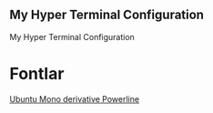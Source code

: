 ## My Hyper Terminal Configuration
My Hyper Terminal Configuration

# Fontlar
[Ubuntu Mono derivative Powerline](https://github.com/powerline/fonts/tree/master/UbuntuMono)
